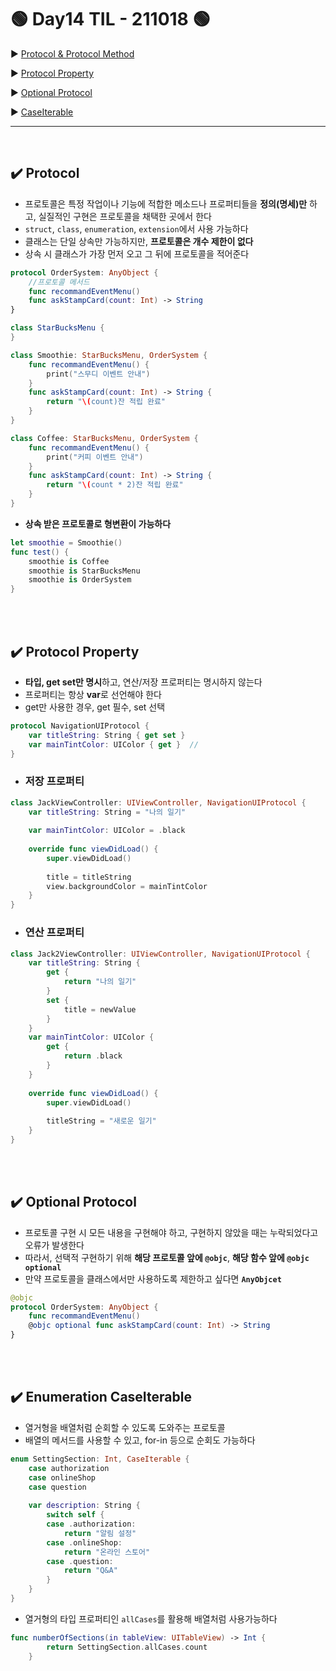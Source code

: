# 🟢 Day14 TIL - 211018 🟢

▶︎ [Protocol & Protocol Method](#️-protocol)

▶︎ [Protocol Property](#️-protocol-property)

▶︎ [Optional Protocol](#️-optional-protocol)

▶︎ [CaseIterable](#️-enumeration-caseiterable)




***

<br>

## ✔️ Protocol

* 프로토콜은 특정 작업이나 기능에 적합한 메소드나 프로퍼티들을 **정의(명세)만** 하고, 실질적인 구현은 프로토콜을 채택한 곳에서 한다
* `struct`, `class`, `enumeration`, `extension`에서 사용 가능하다
* 클래스는 단일 상속만 가능하지만, **프로토콜은 개수 제한이 없다**
* 상속 시 클래스가 가장 먼저 오고 그 뒤에 프로토콜을 적어준다

```swift
protocol OrderSystem: AnyObject {
    //프로토콜 메서드
    func recommandEventMenu()
    func askStampCard(count: Int) -> String
}

class StarBucksMenu {
}

class Smoothie: StarBucksMenu, OrderSystem {
    func recommandEventMenu() {
        print("스무디 이벤트 안내")
    }
  	func askStampCard(count: Int) -> String {
        return "\(count)잔 적립 완료"
    }
}

class Coffee: StarBucksMenu, OrderSystem {
    func recommandEventMenu() {
        print("커피 이벤트 안내")
    }
    func askStampCard(count: Int) -> String {
        return "\(count * 2)잔 적립 완료"
    }
}
```

* **상속 받은 프로토콜로 형변환이 가능하다**

```swift
let smoothie = Smoothie() 
func test() {
    smoothie is Coffee
    smoothie is StarBucksMenu
    smoothie is OrderSystem 
}
```

<br><br>

## ✔️ Protocol Property

* **타입, get set만 명시**하고, 연산/저장 프로퍼티는 명시하지 않는다
* 프로퍼티는 항상 **var**로 선언해야 한다
* get만 사용한 경우, get 필수, set 선택

```swift
protocol NavigationUIProtocol {
    var titleString: String { get set }
    var mainTintColor: UIColor { get }  //  
}
```

* ### 저장 프로퍼티

```swift
class JackViewController: UIViewController, NavigationUIProtocol {
    var titleString: String = "나의 일기"
    
    var mainTintColor: UIColor = .black
    
    override func viewDidLoad() {
        super.viewDidLoad()
        
        title = titleString
        view.backgroundColor = mainTintColor
    }
}
```

* ### 연산 프로퍼티

```swift
class Jack2ViewController: UIViewController, NavigationUIProtocol {
    var titleString: String {
        get {
            return "나의 일기"
        }
        set {
            title = newValue
        }
    }
    var mainTintColor: UIColor {
        get {
            return .black
        }
    }
 
    override func viewDidLoad() {
        super.viewDidLoad()
        
        titleString = "새로운 일기" 
    }
}
```

<br><br>

## ✔️ Optional Protocol

* 프로토콜 구현 시 모든 내용을 구현해야 하고, 구현하지 않았을 때는 누락되었다고 오류가 발생한다
* 따라서, 선택적 구현하기 위해 **해당 프로토콜 앞에 `@objc`**, **해당 함수 앞에 `@objc optional`**
* 만약 프로토콜을 클래스에서만 사용하도록 제한하고 싶다면 **`AnyObjcet`**

```swift
@objc
protocol OrderSystem: AnyObject {
    func recommandEventMenu()
    @objc optional func askStampCard(count: Int) -> String
}
```

<br><br>

## ✔️ Enumeration CaseIterable

* 열거형을 배열처럼 순회할 수 있도록 도와주는 프로토콜
* 배열의 메서드를 사용할 수 있고, for-in 등으로 순회도 가능하다

```swift
enum SettingSection: Int, CaseIterable {
    case authorization
    case onlineShop
    case question
    
    var description: String {
        switch self {
        case .authorization:
            return "알림 설정"
        case .onlineShop:
            return "온라인 스토어"
        case .question:
            return "Q&A"
        }
    }
}
```

* 열거형의 타입 프로퍼티인 `allCases`를 활용해 배열처럼 사용가능하다

```swift
func numberOfSections(in tableView: UITableView) -> Int {
        return SettingSection.allCases.count
    }
```

<br><br>
